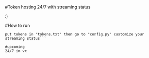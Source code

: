 #Token hosting 24/7 with streaming status 

:)

#How to run
```
put tokens in "tokens.txt" then go to "config.py" customize your streaming status```

#upcoming 
24/7 in vc 
